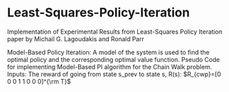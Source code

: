 # Least-Squares-Policy-Iteration
Implementation of Experimental Results from Least-Squares Policy Iteration paper by Michail G. Lagoudakis and Ronald Parr

Model-Based Policy Iteration: A model of the system is used to find the optimal policy and the corresponding optimal value function.
Pseudo Code for implementing Model-Based PI algorithm for the Chain Walk problem.
Inputs:
The reward of going from state s_prev to state s, R(s):
$R_{cwp}=[0 0 0 1 1 0 0 0]^{\rm T}$


